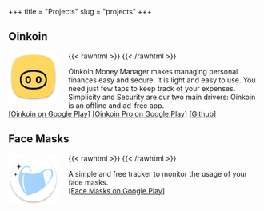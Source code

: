 +++
title = "Projects"
slug = "projects"
+++

## Oinkoin

{{< rawhtml >}}
<img style="float: left; margin-right: 20px;" src="/images/oinkoin.png" width="100" />
{{< /rawhtml >}}

Oinkoin Money Manager makes managing personal finances easy and secure. It is light and easy to use. You need just few taps to keep track of your expenses. Simplicity and Security are our two main drivers: Oinkoin is an offline and ad-free app.  
[[Oinkoin on Google Play]](https://play.google.com/store/apps/details?id=com.github.emavgl.piggybank&hl=en&gl=US)
[[Oinkoin Pro on Google Play]](https://play.google.com/store/apps/details?id=com.github.emavgl.piggybankpro&hl=en&gl=US)
[[Github]](https://github.com/emavgl/oinkoin)


## Face Masks

{{< rawhtml >}}
<img style="float: left; margin-right: 20px;" src="/images/facemask.png" width="100" />
{{< /rawhtml >}}

A simple and free tracker to monitor the usage of your face masks.  
[[Face Masks on Google Play]](https://play.google.com/store/apps/details?id=com.codesgaggle.facemasks&hl=en&gl=US)